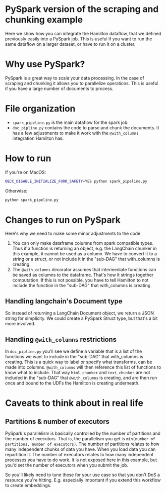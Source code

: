 # PySpark version of the scraping and chunking example

Here we show how you can integrate the Hamilton dataflow, that we defined previously
easily into a PySpark job. This is useful if you want to run the same dataflow on a larger dataset,
or have to run it on a cluster.

# Why use PySpark?
PySpark is a great way to scale your data processing. In the case of scraping and chunking it allows
you to parallelize operations. This is useful if you have a large number of documents to process.


# File organization
 - `spark_pipeline.py` is the main dataflow for the spark job
 - `doc_pipline.py` contains the code to parse and chunk the documents. It has a few adjustments to make
it work with the `@with_columns` integration Hamilton has.

# How to run
If you're on MacOS:
```bash
OBJC_DISABLE_INITIALIZE_FORK_SAFETY=YES python spark_pipeline.py
```
Otherwise:
```bash
python spark_pipeline.py
```

# Changes to run on PySpark
Here's why we need to make some minor adjustments to the code.

1. You can only make dataframe columns from spark compatible types. Thus if a function is returning an object,
e.g. the LangChain chunker in this example, it cannot be used as a column. We have to convert it to a string
or a struct, or not include it in the "sub-DAG" that with_columns is creating.
2. The `@with_columns` decorator assumes that intermediate functions can be saved as columns to the dataframe.
That's how it strings together computation. If this is not possible, you have to tell Hamilton to not include
the function in the "sub-DAG" that with_columns is creating.

## Handling langchain's Document type
So instead of returning a LangChain Document object, we return a JSON string for simplicity. We could
create a PySpark Struct type, but that's a bit more involved.

## Handling `@with_columns` restrictions
In `doc_pipline.py` you'll see we define a variable that is a list of the functions we want to include in the
"sub-DAG" that with_columns is creating. This is a quick way to label or specify what transforms,
can be made into columns. `@with_columns` will then reference this list of functions to know what to include.
That way `html_chunker` and `text_chunker` are not included in the "sub-DAG" that `@with_columns` is creating, and
are then run once and bound to the UDFs the Hamilton is creating underneath.

# Caveats to think about in real life
## Partitions & number of executors
PySpark's parallelism is basically controlled by the number of partitions and the number of executors. That is,
the parallelism you get is `min(number of partitions, number of executors)`. The number of partitions relates
to how many independent chunks of data you have. When you load data you can repartition it. The number
of executors relates to how many independent processes you have to do work. It is not exposed here in this example,
but you'd set the number of executors when you submit the job.

So you'll likely need to tune these for your use case so that you don't DoS a resource you're hitting. E.g. especially
important if you extend this workflow to create embeddings.
